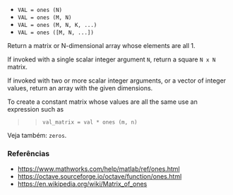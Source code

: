 * `VAL = ones (N)`
* `VAL = ones (M, N)`
* `VAL = ones (M, N, K, ...)`
* `VAL = ones ([M, N, ...])`

Return a matrix or N-dimensional array whose elements are all 1.

If invoked with a single scalar integer argument `N`, return a square
`N x N` matrix.

If invoked with two or more scalar integer arguments, or a vector
of integer values, return an array with the given dimensions.

To create a constant matrix whose values are all the same use an
expression such as

>> `val_matrix = val * ones (m, n)`

Veja também: `zeros`.

### Referências

* https://www.mathworks.com/help/matlab/ref/ones.html
* https://octave.sourceforge.io/octave/function/ones.html
* https://en.wikipedia.org/wiki/Matrix_of_ones
